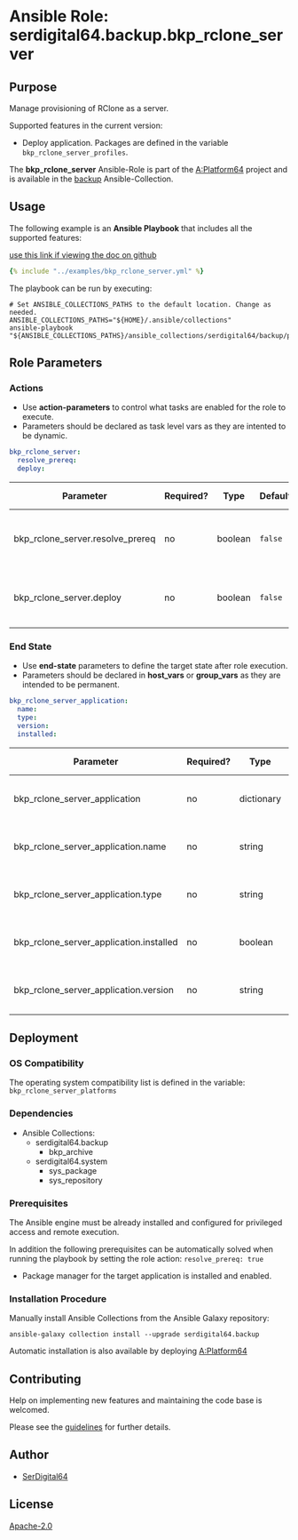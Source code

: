 # Ansible Role: serdigital64.backup.bkp_rclone_server

## Purpose

Manage provisioning of RClone as a server.

Supported features in the current version:

- Deploy application. Packages are defined in the variable `bkp_rclone_server_profiles`.

The **bkp_rclone_server** Ansible-Role is part of the [A:Platform64](https://github.com/aplatform64/aplatform64) project and is available in the [backup](https://aplatform64.readthedocs.io/en/latest/collections/backup) Ansible-Collection.

## Usage

The following example is an **Ansible Playbook** that includes all the supported features:

[use this link if viewing the doc on github](https://github.com/aplatform64/backup/blob/main/playbooks/bkp_rclone_server.yml)

```yaml
{% include "../examples/bkp_rclone_server.yml" %}
```

The playbook can be run by executing:

```shell
# Set ANSIBLE_COLLECTIONS_PATHS to the default location. Change as needed.
ANSIBLE_COLLECTIONS_PATHS="${HOME}/.ansible/collections"
ansible-playbook "${ANSIBLE_COLLECTIONS_PATHS}/ansible_collections/serdigital64/backup/playbooks/bkp_rclone_server.yml"
```

## Role Parameters

### Actions

- Use **action-parameters** to control what tasks are enabled for the role to execute.
- Parameters should be declared as task level vars as they are intented to be dynamic.

```yaml
bkp_rclone_server:
  resolve_prereq:
  deploy:
```

| Parameter                        | Required? | Type    | Default | Purpose / Value                             |
| -------------------------------- | --------- | ------- | ------- | ------------------------------------------- |
| bkp_rclone_server.resolve_prereq | no        | boolean | `false` | Enable automatic resolution of prequisites  |
| bkp_rclone_server.deploy         | no        | boolean | `false` | Enable installation of application packages |

### End State

- Use **end-state** parameters to define the target state after role execution.
- Parameters should be declared in **host_vars** or **group_vars** as they are intended to be permanent.

```yaml
bkp_rclone_server_application:
  name:
  type:
  version:
  installed:
```

| Parameter                               | Required? | Type       | Default    | Purpose / Value                    |
| --------------------------------------- | --------- | ---------- | ---------- | ---------------------------------- |
| bkp_rclone_server_application           | no        | dictionary |            | Set application package end state  |
| bkp_rclone_server_application.name      | no        | string     | `"rclone"` | Select application package name    |
| bkp_rclone_server_application.type      | no        | string     | `"binary"` | Select application package type    |
| bkp_rclone_server_application.installed | no        | boolean    | `true`     | Set application package end state  |
| bkp_rclone_server_application.version   | no        | string     | `"v0_12"`  | Select application package version |

## Deployment

### OS Compatibility

The operating system compatibility list is defined in the variable: `bkp_rclone_server_platforms`

### Dependencies

- Ansible Collections:
  - serdigital64.backup
    - bkp_archive
  - serdigital64.system
    - sys_package
    - sys_repository

### Prerequisites

The Ansible engine must be already installed and configured for privileged access and remote execution.

In addition the following prerequisites can be automatically solved when running the playbook by setting the role action: `resolve_prereq: true`

- Package manager for the target application is installed and enabled.

### Installation Procedure

Manually install Ansible Collections from the Ansible Galaxy repository:

```shell
ansible-galaxy collection install --upgrade serdigital64.backup
```

Automatic installation is also available by deploying [A:Platform64](https://aplatform64.readthedocs.io/en/latest/#deployment)

## Contributing

Help on implementing new features and maintaining the code base is welcomed.

Please see the [guidelines](https://aplatform64.readthedocs.io/en/latest/CONTRIBUTING.md) for further details.

## Author

- [SerDigital64](https://serdigital64.github.io/)

## License

[Apache-2.0](https://www.apache.org/licenses/LICENSE-2.0.txt)
